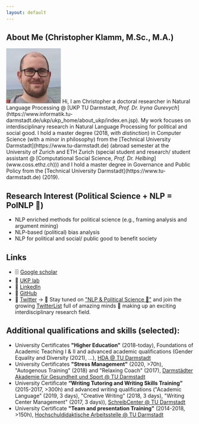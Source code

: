 ```yaml
---
layout: default
---
```


## About Me (Christopher Klamm, M.Sc., M.A.)
<img class="profile-picture" src="chris2.jpg">
Hi, I am Christopher a doctoral researcher in Natural Language Processing @ [UKP TU Darmstadt, <i>Prof. Dr. Iryna Gurevych</i>](https://www.informatik.tu-darmstadt.de/ukp/ukp_home/about_ukp/index.en.jsp). My work focuses on interdisciplinary research in Natural Language Processing for political and social good. I hold a master degree (2018, <i>with distinction</i>) in Computer Science (with a minor in philosophy) from the [Technical University Darmstadt](https://www.tu-darmstadt.de) (abroad semester at the University of Zurich and ETH Zurich (special student and research/ student assistant @ [Computational Social Science, <i>Prof. Dr. Helbing</i>](www.coss.ethz.ch))) and I hold a master degree in Governance and Public Policy from the [Technical University Darmstadt](https://www.tu-darmstadt.de) (2019).

## Research Interest (Political Science + NLP = PolNLP 🎉)
* NLP enriched methods for political science (e.g., framing analysis and argument mining)
* NLP-based (political) bias analysis
* NLP for political and social/ public good to benefit society

## Links
* 🗄 [Google scholar](https://scholar.google.de/citations?hl=de&authuser=1&user=oLSU8LEAAAAJ "Google scholar")
* 🔬 [UKP lab](https://www.informatik.tu-darmstadt.de/ukp/ukp_home/staff_ukp/detailseite_mitarbeiter_1_68224.en.jsp)
* 👥 [LinkedIn](https://www.linkedin.com/in/christopher-klamm-865786b3/)
* 🚀 [GitHub](https://github.com/chkla/)
* 🍿 [Twitter](https://twitter.com/chklamm) -> 🚨 Stay tuned on ["NLP & Political Science 🚀"](https://twitter.com/i/lists/1353009462236372992?s=20) and join the growing [TwitterList](https://twitter.com/i/lists/1353009462236372992?s=20) full of amazing minds 🧠 making up an exciting interdisciplinary research field.

## Additional qualifications and skills (selected):
* University Certificates **"Higher Education"** (2018-today), Foundations of Academic Teaching I & II and advanced academic qualifications (Gender Equality and Diversity (2021), ...), [HDA @ TU Darmstadt](https://www.hda.tu-darmstadt.de/angebote_fuer_lehrende_1/zertifikat_hochschullehre_1/zertifikat_1.de.jsp)
* University Certificates **"Stress Management"** (2020, >70h), "Autogenous Training" (2018) and "Relaxing Coach" (2017), [Darmstädter Akademie für Gesundheit und Sport @ TU Darmstadt](https://www.sport.tu-darmstadt.de/dienstleistungen/fortbildungen_ifs.de.jsp)
* University Certificate **“Writing Tutoring and Writing Skills Training”** (2015-2017, >300h) and advanced writing qualifications ("Academic Language" (2019, 3 days), "Creative Writing" (2018, 3 days), "Writing Center Management" (2017, 3 days)), [SchreibCenter @ TU Darmstadt](https://www.owl.tu-darmstadt.de/schreibcenter_1/index.de.jsp)
* University Certificate **"Team and presentation Training"** (2014-2018, >150h), [Hochschuldidaktische Arbeitsstelle @ TU Darmstadt](https://www.hda.tu-darmstadt.de/hda/index.de.jsp)
